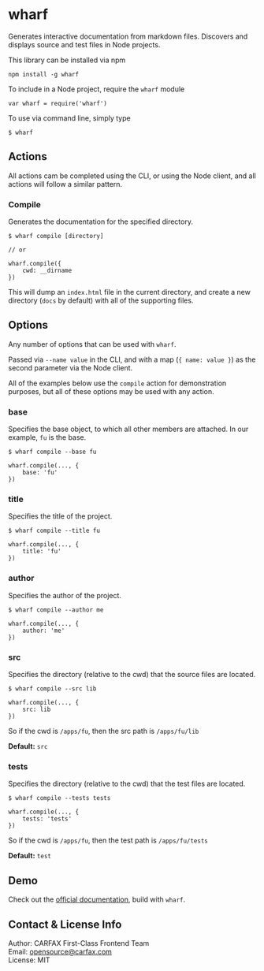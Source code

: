 # wharf

Generates interactive documentation from markdown files. Discovers and displays source and test files in Node projects.

This library can be installed via npm

    npm install -g wharf

To include in a Node project, require the `wharf` module

    var wharf = require('wharf')
    
To use via command line, simply type

    $ wharf

## Actions

All actions cam be completed using the CLI, or using the Node client, and all actions will follow a similar pattern.

### Compile

Generates the documentation for the specified directory.

    $ wharf compile [directory]
    
    // or
    
    wharf.compile({
        cwd: __dirname
    })
   
This will dump an `index.html` file in the current directory, and create a new directory (`docs` by default) with all of the supporting files.
 
## Options

Any number of options that can be used with `wharf`.

Passed via `--name value` in the CLI, and with a map (`{ name: value }`) as the second parameter via the Node client.
 
All of the examples below use the `compile` action for demonstration purposes, but all of these options may be used with any action.

### base

Specifies the base object, to which all other members are attached. In our example, `fu` is the base.

    $ wharf compile --base fu
    
    wharf.compile(..., {
        base: 'fu'
    })
    
### title

Specifies the title of the project.

    $ wharf compile --title fu
    
    wharf.compile(..., {
        title: 'fu'
    })
   
### author

Specifies the author of the project.

    $ wharf compile --author me
    
    wharf.compile(..., {
        author: 'me'
    })
    
### src

Specifies the directory (relative to the cwd) that the source files are located.

    $ wharf compile --src lib
    
    wharf.compile(..., {
        src: lib
    })
    
So if the cwd is `/apps/fu`, then the src path is `/apps/fu/lib`

**Default:** `src`

### tests

Specifies the directory (relative to the cwd) that the test files are located.

    $ wharf compile --tests tests
    
    wharf.compile(..., {
        tests: 'tests'
    })
    
So if the cwd is `/apps/fu`, then the test path is `/apps/fu/tests`
   
**Default:** `test`

## Demo

Check out the [official documentation](http://carfax.github.io/wharf/), build with `wharf`.


## Contact & License Info

Author: CARFAX First-Class Frontend Team  
Email: opensource@carfax.com  
License: MIT